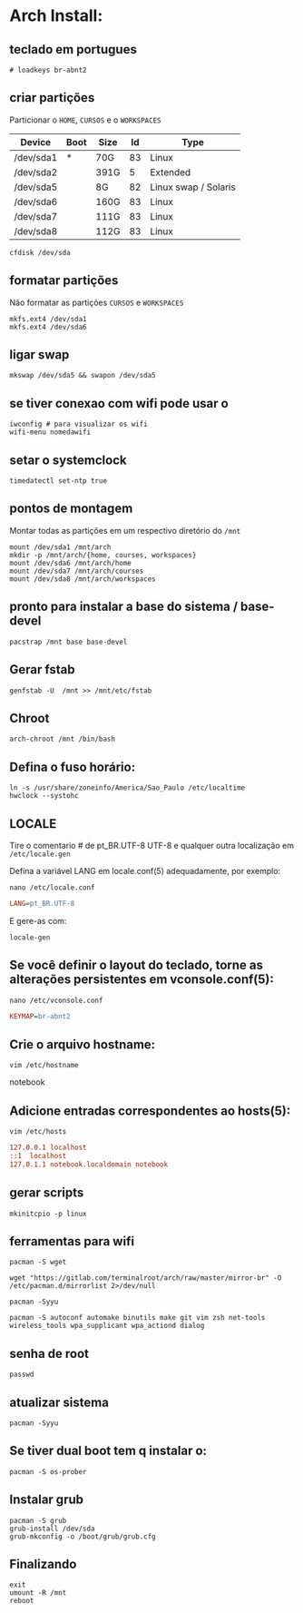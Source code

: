 # Arch Install:

## teclado em portugues
```shell
# loadkeys br-abnt2
```

## criar partições

Particionar o `HOME`, `CURSOS` e o `WORKSPACES`

| Device    | Boot | Size | Id | Type                 |
|-----------|------|------|----|----------------------|
| /dev/sda1 | *    | 70G  | 83 | Linux                |
| /dev/sda2 |      | 391G | 5  | Extended             |
| /dev/sda5 |      | 8G   | 82 | Linux swap / Solaris |
| /dev/sda6 |      | 160G | 83 | Linux                |
| /dev/sda7 |      | 111G | 83 | Linux                |
| /dev/sda8 |      | 112G | 83 | Linux                |


```shell
cfdisk /dev/sda
```

## formatar partições

Não formatar as partições `CURSOS` e `WORKSPACES`

```shell
mkfs.ext4 /dev/sda1
mkfs.ext4 /dev/sda6
```

## ligar swap

```shell
mkswap /dev/sda5 && swapon /dev/sda5
```

## se tiver conexao com wifi pode usar o
```shell
iwconfig # para visualizar os wifi
wifi-menu nomedawifi
```

## setar o systemclock

```shell
timedatectl set-ntp true
```


## pontos de montagem

Montar todas as partições em um respectivo diretório do `/mnt`

```shell
mount /dev/sda1 /mnt/arch
mkdir -p /mnt/arch/{home, courses, workspaces}
mount /dev/sda6 /mnt/arch/home
mount /dev/sda7 /mnt/arch/courses
mount /dev/sda8 /mnt/arch/workspaces
```

## pronto para instalar a base do sistema / base-devel

```shell
pacstrap /mnt base base-devel
```

## Gerar fstab

```shell
genfstab -U  /mnt >> /mnt/etc/fstab
```

## Chroot

```shell
arch-chroot /mnt /bin/bash
```

## Defina o fuso horário:

```shell
ln -s /usr/share/zoneinfo/America/Sao_Paulo /etc/localtime
hwclock --systohc
```

## LOCALE

Tire o comentario # de  pt_BR.UTF-8 UTF-8 e qualquer outra localização em `/etc/locale.gen`

Defina a variável LANG em locale.conf(5) adequadamente, por exemplo:

```shell
nano /etc/locale.conf
```
```ini
LANG=pt_BR.UTF-8
```
E gere-as com:

```shell
locale-gen
```

## Se você definir o layout do teclado, torne as alterações persistentes em vconsole.conf(5):

```shell
nano /etc/vconsole.conf
```

```ini
KEYMAP=br-abnt2
```

## Crie o arquivo hostname:

```shell
vim /etc/hostname
```

notebook

## Adicione entradas correspondentes ao hosts(5):

```shell
vim /etc/hosts
```

```ini
127.0.0.1 localhost
::1  localhost
127.0.1.1 notebook.localdomain notebook
```

## gerar scripts

```shell
mkinitcpio -p linux
```

## ferramentas para wifi

```shell
pacman -S wget

wget "https://gitlab.com/terminalroot/arch/raw/master/mirror-br" -O /etc/pacman.d/mirrorlist 2>/dev/null

pacman -Syyu

pacman -S autoconf automake binutils make git vim zsh net-tools wireless_tools wpa_supplicant wpa_actiond dialog
```

## senha de root

```shell
passwd
```

## atualizar sistema

```shell
pacman -Syyu
```

## Se tiver dual boot tem q instalar o:

```shell
pacman -S os-prober
```

## Instalar grub

```shell
pacman -S grub
grub-install /dev/sda
grub-mkconfig -o /boot/grub/grub.cfg
```

## Finalizando

```shell
exit
umount -R /mnt
reboot
```
